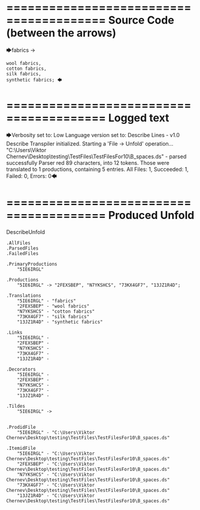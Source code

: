 ========================================
Source Code (between the arrows)
========================================

🡆fabrics -> 

	wool fabrics, 
	cotton fabrics,  
	silk fabrics, 
	synthetic fabrics; 🡄

========================================
Logged text
========================================

🡆Verbosity set to: Low
Language version set to: Describe Lines - v1.0
Describe Transpiler initialized.
Starting a 'File -> Unfold' operation...
"C:\Users\Viktor Chernev\Desktop\testing\TestFiles\TestFilesFor10\B_spaces.ds" - parsed successfully
Parser red 89 characters, into 12 tokens.
Those were translated to 1 productions, containing 5 entries.
All Files: 1, Succeeded: 1, Failed: 0, Errors: 0🡄

========================================
Produced Unfold
========================================

DescribeUnfold

    .AllFiles
    .ParsedFiles
    .FailedFiles

    .PrimaryProductions
        "5IE6IRGL" 

    .Productions
        "5IE6IRGL" -> "2FEXSBEP", "N7YKSHCS", "73KX4GF7", "13JZ1R4D";

    .Translations
        "5IE6IRGL" - "fabrics"
        "2FEXSBEP" - "wool fabrics"
        "N7YKSHCS" - "cotton fabrics"
        "73KX4GF7" - "silk fabrics"
        "13JZ1R4D" - "synthetic fabrics"

    .Links
        "5IE6IRGL" - 
        "2FEXSBEP" - 
        "N7YKSHCS" - 
        "73KX4GF7" - 
        "13JZ1R4D" - 

    .Decorators
        "5IE6IRGL" - 
        "2FEXSBEP" - 
        "N7YKSHCS" - 
        "73KX4GF7" - 
        "13JZ1R4D" - 

    .Tildes
        "5IE6IRGL" -> 


    .ProdidFile
        "5IE6IRGL" - "C:\Users\Viktor Chernev\Desktop\testing\TestFiles\TestFilesFor10\B_spaces.ds"

    .ItemidFile
        "5IE6IRGL" - "C:\Users\Viktor Chernev\Desktop\testing\TestFiles\TestFilesFor10\B_spaces.ds"
        "2FEXSBEP" - "C:\Users\Viktor Chernev\Desktop\testing\TestFiles\TestFilesFor10\B_spaces.ds"
        "N7YKSHCS" - "C:\Users\Viktor Chernev\Desktop\testing\TestFiles\TestFilesFor10\B_spaces.ds"
        "73KX4GF7" - "C:\Users\Viktor Chernev\Desktop\testing\TestFiles\TestFilesFor10\B_spaces.ds"
        "13JZ1R4D" - "C:\Users\Viktor Chernev\Desktop\testing\TestFiles\TestFilesFor10\B_spaces.ds"


